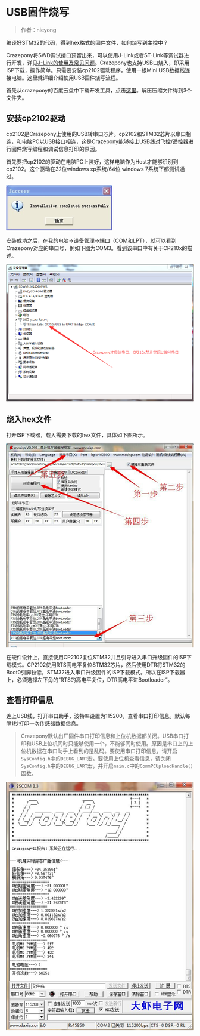 
#  USB固件烧写


> 作者：nieyong

编译好STM32的代码，得到hex格式的固件文件，如何烧写到主控中？

Crazepony将SWD调试接口预留出来，可以使用J-Link或者ST-Link等调试器进行开发，详见[J-Link的使用及常见问题](./jlink-debug.html)。Crazepony也支持USB口烧入，即采用ISP下载，操作简单。只需要安装cp2102驱动程序，使用一根Mini USB数据线连接电脑。这里就详细介绍使用USB固件烧写流程。

首先从crazepony的百度云盘中下载开发工具，点击[这里](http://pan.baidu.com/s/1eQ1kfPw)。解压压缩文件得到3个文件夹。

## 安装cp2102驱动
cp2102是Crazepony上使用的USB转串口芯片。cp2102和STM32芯片以串口相连，和电脑PC以USB接口相连，这是Crazepony能够接上USB线对飞控/遥控器进行固件烧写编程和调试信息打印的原因。

首先要把cp2102的驱动在电脑PC上装好，这样电脑作为Host才能够识别到cp2102。这个驱动在32位windows xp系统/64位 windows 7系统下都测试通过。

![](/assets/img/cp2102.jpg)

安装成功之后，在我的电脑->设备管理->端口（COM和LPT），就可以看到Crazepony对应的串口号，例如下图为COM3。看到该串口中有关于CP210x的描述。

![](/assets/img/param-assistant-3.png)

## 烧入hex文件
打开ISP下载器，载入需要下载的hex文件，具体如下图所示。

![](/assets/img/download-1.jpg)

在硬件设计上，直接使用CP2102复位STM32并且引导进入串口升级固件的ISP下载模式。CP2102使用RTS高电平复位STM32芯片，然后使用DTR将STM32的Boot0引脚拉低，STM32进入串口升级固件的ISP下载模式。所以在ISP下载器上，必须选择左下角的“RTS的高电平复位，DTR高电平进Bootloader”。


## 查看打印信息

连上USB线，打开串口助手，波特率设置为115200，查看串口打印信息。默认每隔1秒打印一次传感器数据信息。

> Crazepony默认出厂固件串口打印信息和上位机数据都关闭。USB串口打印和USB上位机同时只能够使用一个，不能够同时使用。原因是串口上的上位机数据在串口助手上看到的是乱码。要使用串口打印信息，请开启`SysConfig.h`中的`DEBUG_UART`宏。要使用上位机查看信息，请关闭`SysConfig.h`中的`DEBUG_UART`宏，并开启`main.c`中的`CommPCUploadHandle()`函数。

![](/assets/img/uart-info.jpg)

